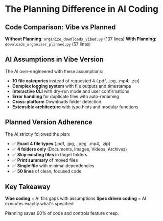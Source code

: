 # The Planning Difference in AI Coding

## Code Comparison: Vibe vs Planned

**Without Planning:** `organize_downloads_vibed.py` (137 lines)
**With Planning:** `downloads_organizer_planned.py` (57 lines)

## AI Assumptions in Vibe Version

The AI over-engineered with these assumptions:

- **10 file categories** instead of requested 4 (.pdf, .jpg, .mp4, .zip)
- **Complex logging system** with file outputs and timestamps
- **Interactive CLI** with dry-run mode and user confirmations
- **Error handling** for duplicate files with auto-renaming
- **Cross-platform** Downloads folder detection
- **Extensible architecture** with type hints and modular functions

## Planned Version Adherence

The AI strictly followed the plan:

- ✅ **Exact 4 file types** (.pdf, .jpg, .jpeg, .mp4, .zip)
- ✅ **4 folders only** (Documents, Images, Videos, Archives)
- ✅ **Skip existing files** in target folders
- ✅ **Print summary** of moved files
- ✅ **Single file** with minimal dependencies
- ✅ **50 lines** of clean, focused code

## Key Takeaway

**Vibe coding** = AI fills gaps with assumptions
**Spec driven coding** = AI executes exactly what's specified

Planning saves 60% of code and controls feature creep.
